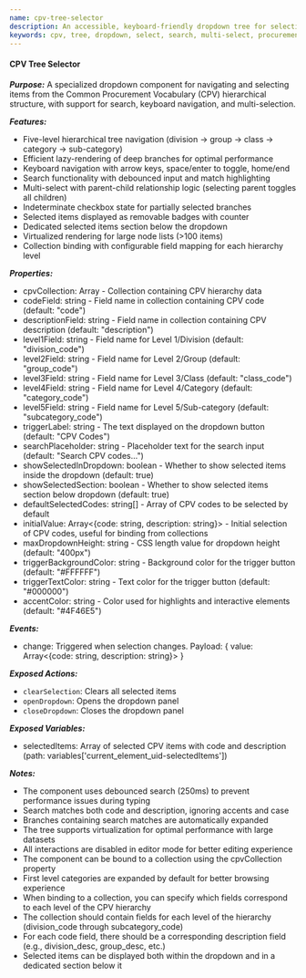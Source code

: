 ```yaml
---
name: cpv-tree-selector
description: An accessible, keyboard-friendly dropdown tree for selecting Common Procurement Vocabulary (CPV) codes with search and multi-selection capabilities.
keywords: cpv, tree, dropdown, select, search, multi-select, procurement, hierarchy
---
```


#### CPV Tree Selector

***Purpose:***
A specialized dropdown component for navigating and selecting items from the Common Procurement Vocabulary (CPV) hierarchical structure, with support for search, keyboard navigation, and multi-selection.

***Features:***
- Five-level hierarchical tree navigation (division → group → class → category → sub-category)
- Efficient lazy-rendering of deep branches for optimal performance
- Keyboard navigation with arrow keys, space/enter to toggle, home/end
- Search functionality with debounced input and match highlighting
- Multi-select with parent-child relationship logic (selecting parent toggles all children)
- Indeterminate checkbox state for partially selected branches
- Selected items displayed as removable badges with counter
- Dedicated selected items section below the dropdown
- Virtualized rendering for large node lists (>100 items)
- Collection binding with configurable field mapping for each hierarchy level

***Properties:***
- cpvCollection: Array - Collection containing CPV hierarchy data
- codeField: string - Field name in collection containing CPV code (default: "code")
- descriptionField: string - Field name in collection containing CPV description (default: "description")
- level1Field: string - Field name for Level 1/Division (default: "division_code")
- level2Field: string - Field name for Level 2/Group (default: "group_code")
- level3Field: string - Field name for Level 3/Class (default: "class_code")
- level4Field: string - Field name for Level 4/Category (default: "category_code")
- level5Field: string - Field name for Level 5/Sub-category (default: "subcategory_code")
- triggerLabel: string - The text displayed on the dropdown button (default: "CPV Codes")
- searchPlaceholder: string - Placeholder text for the search input (default: "Search CPV codes...")
- showSelectedInDropdown: boolean - Whether to show selected items inside the dropdown (default: true)
- showSelectedSection: boolean - Whether to show selected items section below dropdown (default: true)
- defaultSelectedCodes: string[] - Array of CPV codes to be selected by default
- initialValue: Array<{code: string, description: string}> - Initial selection of CPV codes, useful for binding from collections
- maxDropdownHeight: string - CSS length value for dropdown height (default: "400px")
- triggerBackgroundColor: string - Background color for the trigger button (default: "#FFFFFF")
- triggerTextColor: string - Text color for the trigger button (default: "#000000")
- accentColor: string - Color used for highlights and interactive elements (default: "#4F46E5")

***Events:***
- change: Triggered when selection changes. Payload: { value: Array<{code: string, description: string}> }

***Exposed Actions:***
- `clearSelection`: Clears all selected items
- `openDropdown`: Opens the dropdown panel
- `closeDropdown`: Closes the dropdown panel

***Exposed Variables:***
- selectedItems: Array of selected CPV items with code and description (path: variables['current_element_uid-selectedItems'])

***Notes:***
- The component uses debounced search (250ms) to prevent performance issues during typing
- Search matches both code and description, ignoring accents and case
- Branches containing search matches are automatically expanded
- The tree supports virtualization for optimal performance with large datasets
- All interactions are disabled in editor mode for better editing experience
- The component can be bound to a collection using the cpvCollection property
- First level categories are expanded by default for better browsing experience
- When binding to a collection, you can specify which fields correspond to each level of the CPV hierarchy
- The collection should contain fields for each level of the hierarchy (division_code through subcategory_code)
- For each code field, there should be a corresponding description field (e.g., division_desc, group_desc, etc.)
- Selected items can be displayed both within the dropdown and in a dedicated section below it